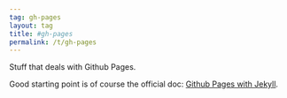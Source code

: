 ```yaml
---
tag: gh-pages
layout: tag
title: #gh-pages
permalink: /t/gh-pages
---
```


Stuff that deals with Github Pages.

Good starting point is of course the official doc: [Github Pages with Jekyll](https://docs.github.com/en/pages/setting-up-a-github-pages-site-with-jekyll/creating-a-github-pages-site-with-jekyll).